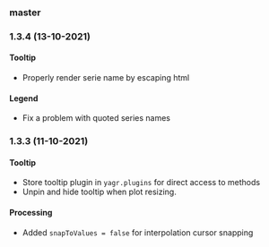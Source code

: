 ### master

### 1.3.4 (13-10-2021)

#### Tooltip

- Properly render serie name by escaping html

#### Legend

- Fix a problem with quoted series names

### 1.3.3 (11-10-2021)

#### Tooltip

-   Store tooltip plugin in `yagr.plugins` for direct access to methods
-   Unpin and hide tooltip when plot resizing.

#### Processing

-   Added `snapToValues = false` for interpolation cursor snapping
